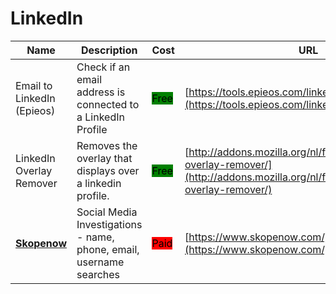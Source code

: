 # LinkedIn

| Name | Description | Cost | URL |
| --- | --- | --- | --- |
| Email to LinkedIn (Epieos) | Check if an email address is connected to a LinkedIn Profile | <mark style="background-color:green;">Free</mark> | [https://tools.epieos.com/linkedin.php](https://tools.epieos.com/linkedin.php) |
| LinkedIn Overlay Remover | Removes the overlay that displays over a linkedin profile. | <mark style="background-color:green;">Free</mark> | [http://addons.mozilla.org/nl/firefox/addon/linkedin-overlay-remover/](http://addons.mozilla.org/nl/firefox/addon/linkedin-overlay-remover/) |
| [**Skopenow**](../../../tools/skopenow/README.md) | Social Media Investigations - name, phone, email, username searches | <mark style="background-color:red;">Paid</mark> | [https://www.skopenow.com/](https://www.skopenow.com/) |